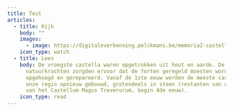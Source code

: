 ```yaml
---
title: Test
articles:
  - title: Kijk
    body: ""
    images:
      - image: https://digitaleverkenning.pelckmans.be/memoria2-castellum/wp-content/uploads/sites/62/2020/10/529876_9779_mem2_ict_11_castellum_002.jpg
    icon_type: watch
  - title: Lees
    body: De vroegste castella waren opgetrokken uit hout en aarde. De
      natuurkrachten zorgden ervoor dat de forten geregeld moesten worden
      opgehoogd en gerepareerd. Vanaf de 1ste eeuw werden de meeste castella in
      onze regio opnieuw gebouwd, grotendeels in steen (restanten van de muur
      van het Castellum Magus Treverorum, begin 4de eeuw).
    icon_type: read
---
```

